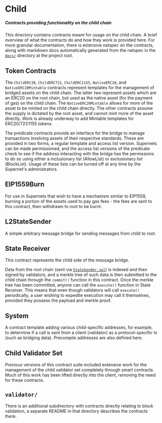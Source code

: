 # Child

##### Contracts providing functionality on the child chain

This directory contains contracts meant for usage on the child chain. A brief overview of what the contracts do and how they work is provided here. For more granular documentation, there is extensive natspec on the contracts, along with markdown docs automatically generated from the natspec in the [`docs/`](../../docs/) directory at the project root.

## Token Contracts

The `ChildERC20`, `ChildERC721`, `ChildERC1155`, `NativeERC20`, and `NativeERC20Mintable` contracts represent templates for the management of bridged assets on the child chain. The latter two represent assets which are an ERC20 on the root chain, but used as the native asset (for the payment of gas) on the child chain. The `NativeERC20Mintable` allows for more of the asset to be minted on the child chain directly. The other contracts assume the supply is dictated by the root asset, and cannot mint more of the asset directly. Work is already underway to add Mintable templates for ERC20/721/1155 tokens.

The predicate contracts provide an interface for the bridge to manage transactions involving assets of their respective standards. These are provided in two forms, a regular template and access list version. Supernets can be made permissioned, and the access list versions of the predicate check to see if the address interacting with the bridge has the permissions to do so using either a inclusionary list (AllowList) or exclusionary list (BlockList). Usage of these lists can be turned off at any time by the Supernet's administrators.

## EIP1559Burn

For use in Supernets that wish to have a mechanism similar to EIP1559, burning a portion of the assets used to pay gas fees - the fees are sent to this contract, then withdrawn to root to be burnt.

## L2StateSender

A simple arbitrary message bridge for sending messages from child to root.

## State Receiver

This contract represents the child side of the message bridge.

Data from the root chain (sent via [`StateSender.sol`](../root/StateSender.sol)) is indexed and then signed by validators, and a merkle tree of such data is then submitted to the child chain through the `commit()` function in this contract. Once the merkle tree has been committed, anyone can call the `execute()` function in State Receiver. This means that even though validators will call `execute()` periodically, a user wishing to expedite execution may call it themselves, provided they possess the payload and merkle proof.

## System

A contract template adding various child-specific addresses, for example, to determine if a call is sent from a client (validator) as a protocol-specific tx (such as bridging data). Precompile addresses are also defined here.

## Child Validator Set

Previous versions of this contract suite included extensive work for the management of the child validator set completely through smart contracts. Much of this work has been lifted directly into the client, removing the need for these contracts.

## `validator/`

There is an additional subdirectory with contracts directly relating to block validation, a separate README in that directory describes the contracts there.
